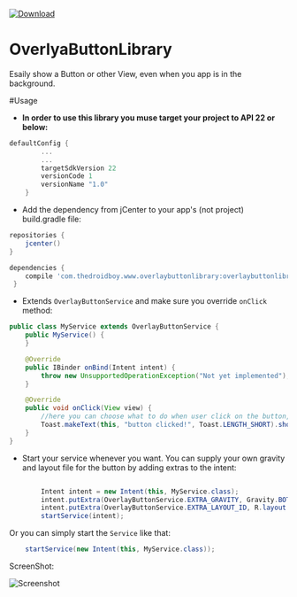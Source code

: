  [ ![Download](https://api.bintray.com/packages/yshahak/OverlyaButtonLibrary/OverlyaButtonLibrary/images/download.svg) ](https://bintray.com/yshahak/OverlyaButtonLibrary/OverlyaButtonLibrary/_latestVersion)
# OverlyaButtonLibrary
Esaily show a Button or other View, even when you app is in the background.

#Usage
* __In order to use this library you muse target your project to API 22 or below:__

```gradle
defaultConfig {
        ...
        ...
        targetSdkVersion 22
        versionCode 1
        versionName "1.0"
    }
```

* Add the dependency from jCenter to your app's (not project) build.gradle file:

```gradle
repositories {
    jcenter()
}
```


```gradle
dependencies {
    compile 'com.thedroidboy.www.overlaybuttonlibrary:overlaybuttonlibrary:1.0.0'
 }
 ```


* Extends `OverlayButtonService` and make sure you override `onClick` method:


```java
public class MyService extends OverlayButtonService {
    public MyService() {
    }

    @Override
    public IBinder onBind(Intent intent) {
        throw new UnsupportedOperationException("Not yet implemented");
    }

    @Override
    public void onClick(View view) {
        //here you can choose what to do when user click on the button, for example:
        Toast.makeText(this, "button clicked!", Toast.LENGTH_SHORT).show();
    }
}
```

* Start your service whenever you want. You can supply your own gravity and layout file for the button by adding extras to the intent:

```java

        Intent intent = new Intent(this, MyService.class);
        intent.putExtra(OverlayButtonService.EXTRA_GRAVITY, Gravity.BOTTOM | Gravity.LEFT);
        intent.putExtra(OverlayButtonService.EXTRA_LAYOUT_ID, R.layout.my_button);
        startService(intent);
```

Or you can simply start the `Service` like that:

```java
    startService(new Intent(this, MyService.class));
```


ScreenShot:


![Screenshot](https://cloud.githubusercontent.com/assets/6691908/21393349/aac5efa8-c79c-11e6-9e08-d879f9b96d06.jpg)
